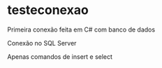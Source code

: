 # testeconexao
Primeira conexão feita em C# com banco de dados

Conexão no SQL Server

Apenas comandos de insert e select
